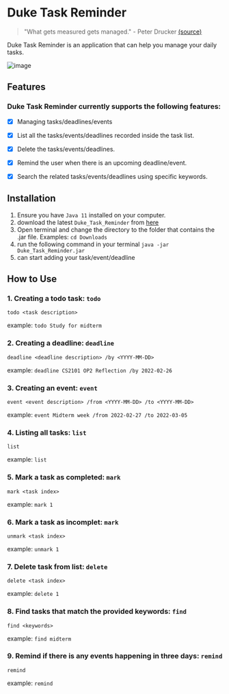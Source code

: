 # Duke Task Reminder
> "What gets measured gets managed." - Peter Drucker [(source)](https://static.store.tax.thomsonreuters.com/static/relatedresource/CMJ--15-01%20sample-article.pdf) 
> 
> 

Duke Task Reminder is an application that can help you manage your daily tasks. 

![image](https://dunliang0513.github.io/ip/Ui.png)
## Features

### Duke Task Reminder currently supports the following features:
- [X]  Managing tasks/deadlines/events
- [X]  List all the tasks/events/deadlines recorded inside the task list.
- [X]  Delete the tasks/events/deadlines.
- [X]  Remind the user when there is an upcoming deadline/event.
- [X]  Search the related tasks/events/deadlines using specific keywords.



## Installation
1. Ensure you have `Java 11` installed on your computer.
2. download the latest `Duke_Task_Reminder` from [here](https://github.com/dunliang0513/ip/releases/download/A-Release2/Duke_Task_Reminder.jar)
3. Open terminal and change the directory to the folder that contains the .jar file. Examples: `cd Downloads` 
4. run the following command in your terminal `java -jar Duke_Task_Reminder.jar`
5. can start adding your task/event/deadline


## How to Use
### 1. Creating a todo task: `todo`
`todo <task description>`

example: `todo Study for midterm`

### 2. Creating a deadline: `deadline`
`deadline <deadline description> /by <YYYY-MM-DD>`

example: `deadline CS2101 OP2 Reflection /by 2022-02-26`

### 3. Creating an event: `event`
`event <event description> /from <YYYY-MM-DD> /to <YYYY-MM-DD>`

example: `event Midterm week /from 2022-02-27 /to 2022-03-05`

### 4. Listing all tasks: `list`
`list`

example: `list`

### 5. Mark a task as completed: `mark`
`mark <task index>`

example: `mark 1`

### 6. Mark a task as incomplet: `mark`
`unmark <task index>`

example: `unmark 1`

### 7. Delete task from list: `delete`
`delete <task index>`

example: `delete 1`

### 8. Find tasks that match the provided keywords: `find`
`find <keywords>`

example: `find midterm`

### 9. Remind if there is any events happening in three days: `remind`
`remind`

example: `remind`
